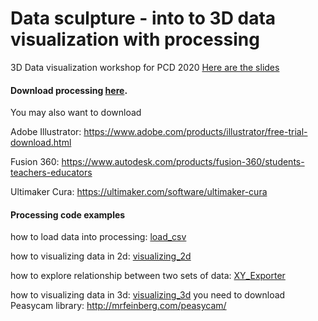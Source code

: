 # Data sculpture - into to 3D data visualization with processing

3D Data visualization workshop for PCD 2020 [Here are the slides](https://docs.google.com/presentation/d/1rI0s8V77Z5p4Fdmn1ZCqGSkGORa2hp6_js-H1kPYTaM/edit?usp=sharing) 

#### Download processing [here](https://processing.org/download/).

You may also want to download

Adobe Illustrator: https://www.adobe.com/products/illustrator/free-trial-download.html

Fusion 360: https://www.autodesk.com/products/fusion-360/students-teachers-educators

Ultimaker Cura: https://ultimaker.com/software/ultimaker-cura

#### Processing code examples 
how to load data into processing: [load_csv](https://github.com/henrywang95/Data-sculpture-Workshop-PCD2020/tree/master/XY_Exporter)

how to visualizing data in 2d: [visualizing_2d](https://github.com/henrywang95/Data-sculpture-Workshop-PCD2020/tree/master/visualization_2d)

how to explore relationship between two sets of data: [XY_Exporter](https://github.com/henrywang95/Data-sculpture-Workshop-PCD2020/tree/master/XY_Exporter)

how to visualizing data in 3d: [visualizing_3d](https://github.com/henrywang95/Data-sculpture-Workshop-PCD2020/tree/master/visualizing_3d)
you need to download Peasycam library: http://mrfeinberg.com/peasycam/